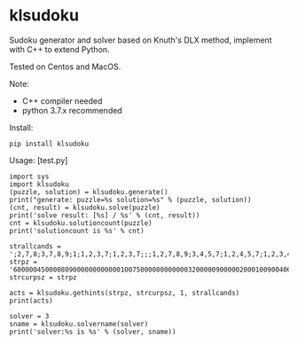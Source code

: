 # klsudoku

Sudoku generator and solver based on Knuth's DLX method, implement with C++ to extend Python.

Tested on Centos and MacOS.

Note:

- C++ compiler needed
- python 3.7.x recommended

Install:
```
pip install klsudoku
```
Usage: [test.py]
```
import sys
import klsudoku
(puzzle, solution) = klsudoku.generate()
print("generate: puzzle=%s solution=%s" % (puzzle, solution))
(cnt, result) = klsudoku.solve(puzzle)
print('solve result: [%s] / %s' % (cnt, result))
cnt = klsudoku.solutioncount(puzzle)
print('solutioncount is %s' % cnt)

strallcands = ';2,7,8;3,7,8,9;1;1,2,3,7;1,2,3,7;;;1,2,7,8,9;3,4,5,7;1,2,4,5,7;1,2,3,4,5,7;;1,2,3,6,7;;1,2,3,6,7;2,3,6,7;1,2,6,7;3,4,5,7,9;1,2,4,5,7,8;1,2,3,4,5,7,8,9;1,3,4,5,6;1,2,3,6,7;1,2,3,4,5,6,7;1,2,3,6,7,8;2,3,6,7,8,9;1,2,6,7,8,9;;4,6;3,4,6,9;;;2,3,4,6,8;2,6,8;2,4,6,8;2,4,6,8;;4,5,6,7;4,5,6,7,9;1,4,6,9;1,2,6,9;1,2,4,6;1,2,5,6,7;2,4,6,7;;;4,5,6,7;3,4,5,6,7;1,3,4,6;1,3,6,8;1,3,4,6,8;;4,6,7,8;1,4,5,6,7,8;4,5,7;4,5,6,7,8;4,5,6,7,8;;3,6,7,8,9;3,5,6,7,8;3,5,6,7,8;;4,5,6,7,8,9;5,7;;1,2,5,6,7,8;1,3,5,6;;1,3,5,6,7,8;2,3,5,6,7,8;2,3,6,7,8;2,5,6,7,8;4,5,7;;1,2,4,5,6,7,8;1,5,6,9;1,6,7,8,9;1,5,6,7,8;2,5,6,7,8;2,4,6,7,8,9;2,4,5,6,7,8,9'
strpz = '600000450000809000000000000100750000800000003200000900000200010090040000030000000'
strcurpsz = strpz

acts = klsudoku.gethints(strpz, strcurpsz, 1, strallcands)
print(acts)

solver = 3
sname = klsudoku.solvername(solver)
print('solver:%s is %s' % (solver, sname))

```
